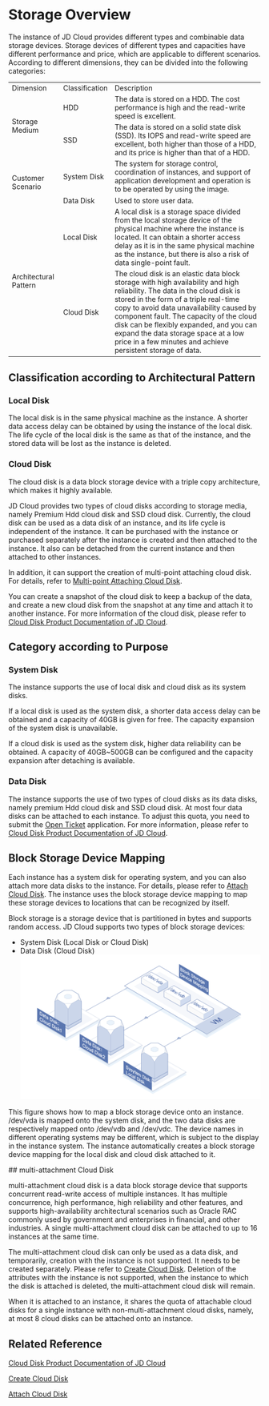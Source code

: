 # Storage Overview
The instance of JD Cloud provides different types and combinable data storage devices. Storage devices of different types and capacities have different performance and price, which are applicable to different scenarios. According to different dimensions, they can be divided into the following categories:
<table>
   <tr>
      <td> Dimension  </td>
      <td> Classification  </td>
      <td> Description  </td>
   </tr>
   <tr>
      <td rowspan="2"> Storage Medium  </td>
      <td>  HDD </td>
      <td> The data is stored on a HDD. The cost performance is high and the read-write speed is excellent. </td>
   </tr>
   <tr>
      <td> SSD  </td>
      <td> The data is stored on a solid state disk (SSD). Its IOPS and read-write speed are excellent, both higher than those of a HDD, and its price is higher than that of a HDD. </td>
   </tr>
   <tr>
      <td rowspan="2"> Customer Scenario   </td>
      <td> System Disk   </td>
      <td> The system for storage control, coordination of instances, and support of application development and operation is to be operated by using the image.  </td>
   </tr>
   <tr>
      <td> Data Disk  </td>
      <td> Used to store user data. </td>
   </tr>
   <tr>
      <td rowspan="2"> Architectural Pattern   </td>
      <td> Local Disk     </td>
      <td> A local disk is a storage space divided from the local storage device of the physical machine where the instance is located. It can obtain a shorter access delay as it is in the same physical machine as the instance, but there is also a risk of data single-point fault.     </td>
   </tr>
   <tr>
      <td>Cloud Disk  </td>
      <td> The cloud disk is an elastic data block storage with high availability and high reliability. The data in the cloud disk is stored in the form of a triple real-time copy to avoid data unavailability caused by component fault. The capacity of the cloud disk can be flexibly expanded, and you can expand the data storage space at a low price in a few minutes and achieve persistent storage of data.     </td>
   </tr> 
</table>

## Classification according to Architectural Pattern

### Local Disk
The local disk is in the same physical machine as the instance. A shorter data access delay can be obtained by using the instance of the local disk. The life cycle of the local disk is the same as that of the instance, and the stored data will be lost as the instance is deleted.

### Cloud Disk
The cloud disk is a data block storage device with a triple copy architecture, which makes it highly available.

JD Cloud provides two types of cloud disks according to storage media, namely Premium Hdd cloud disk and SSD cloud disk. Currently, the cloud disk can be used as a data disk of an instance, and its life cycle is independent of the instance. It can be purchased with the instance or purchased separately after the instance is created and then attached to the instance. It also can be detached from the current instance and then attached to other instances.

In addition, it can support the creation of multi-point attaching cloud disk. For details, refer to [Multi-point Attaching Cloud Disk](Strorage-Overview#user-content-1).

You can create a snapshot of the cloud disk to keep a backup of the data, and create a new cloud disk from the snapshot at any time and attach it to another instance. For more information of the cloud disk, please refer to [Cloud Disk Product Documentation of JD Cloud](http://docs.jdcloud.com/cn/cloud-disk-service/product-overview).

## Category according to Purpose

### System Disk
The instance supports the use of local disk and cloud disk as its system disks.

If a local disk is used as the system disk, a shorter data access delay can be obtained and a capacity of 40GB is given for free. The capacity expansion of the system disk is unavailable.

If a cloud disk is used as the system disk, higher data reliability can be obtained. A capacity of 40GB~500GB can be configured and the capacity expansion after detaching is available.

### Data Disk
The instance supports the use of two types of cloud disks as its data disks, namely premium Hdd cloud disk and SSD cloud disk. At most four data disks can be attached to each instance. To adjust this quota, you need to submit the [Open Ticket][1] application. For more information, please refer to [Cloud Disk Product Documentation of JD Cloud](http://docs.jdcloud.com/cn/cloud-disk-service/product-overview).

## Block Storage Device Mapping
Each instance has a system disk for operating system, and you can also attach more data disks to the instance. For details, please refer to [Attach Cloud Disk](Attach-Cloud-Disk.md). The instance uses the block storage device mapping to map these storage devices to locations that can be recognized by itself.

Block storage is a storage device that is partitioned in bytes and supports random access. JD Cloud supports two types of block storage devices:

* System Disk (Local Disk or Cloud Disk)
* Data Disk (Cloud Disk)
![](../../../../../image/vm/Operation-Guide-CD-overview.png)

This figure shows how to map a block storage device onto an instance. /dev/vda is mapped onto the system disk, and the two data disks are respectively mapped onto /dev/vdb and /dev/vdc. The device names in different operating systems may be different, which is subject to the display in the instance system.
The instance automatically creates a block storage device mapping for the local disk and cloud disk attached to it.
<div id="user-content-1"></div>
## multi-attachment Cloud Disk

multi-attachment cloud disk is a data block storage device that supports concurrent read-write access of multiple instances. It has multiple concurrence, high performance, high reliability and other features, and supports high-availability architectural scenarios such as Oracle RAC commonly used by government and enterprises in financial, and other industries. A single multi-attachment cloud disk can be attached to up to 16 instances at the same time.

The multi-attachment cloud disk can only be used as a data disk, and temporarily, creation with the instance is not supported. It needs to be created separately. Please refer to [Create Cloud Disk](http://docs.jdcloud.com/cn/virtual-machines/create-cloud-disk). Deletion of the attributes with the instance is not supported, when the instance to which the disk is attached is deleted, the multi-attachment cloud disk will remain.

When it is attached to an instance, it shares the quota of attachable cloud disks for a single instance with non-multi-attachment cloud disks, namely, at most 8 cloud disks can be attached onto an instance.


## Related Reference
[Cloud Disk Product Documentation of JD Cloud](http://docs.jdcloud.com/cn/cloud-disk-service/product-overview)

[Create Cloud Disk](http://docs.jdcloud.com/cn/virtual-machines/create-cloud-disk)

[Attach Cloud Disk](Attach-Cloud-Disk.md)


  [1]: https://ticket.jdcloud.com/myorder/submit
